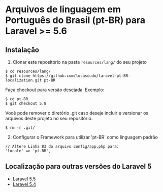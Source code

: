 # Arquivos de linguagem em Português do Brasil (pt-BR) para Laravel >= 5.6

## Instalação
1. Clonar este repositório na pasta `resources/lang/` do seu projeto
  ```shell
  $ cd resources/lang/
  $ git clone https://github.com/lucascudo/laravel-pt-BR-localization.git pt-BR
  ```
  Faça checkout para versão desejada. Exemplo:
   ```shell
  $ cd pt-BR
  $ git checkout 5.8
  ```
  Você pode remover o diretório .git caso deseje incluir e versionar os arquivos deste projeto no seu repositório.

  ```shell
  $ rm -r .git/
  ```
2. Configurar o Framework para utilizar 'pt-BR' como linguagem padrão
  ```
  // Altere Linha 83 do arquivo config/app.php para:
  'locale' => 'pt-BR',
  ```
## Localização para outras versões do Laravel 5
  
* [Laravel 5.5](https://github.com/enniosousa/laravel-5.5-pt-BR-localization)
* [Laravel 5.4](https://github.com/Leomhl/laravel-5.4-pt-br-localization)
